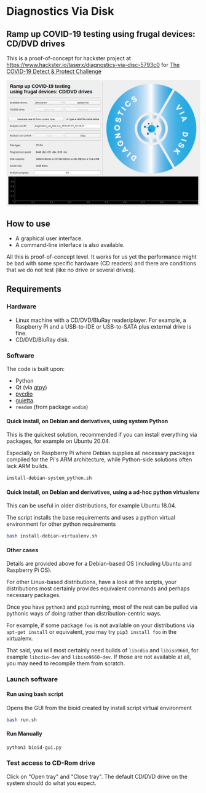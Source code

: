 # Diagnostics Via Disk

## Ramp up COVID-19 testing using frugal devices: CD/DVD drives

This is a proof-of-concept for hackster project at https://www.hackster.io/laserx/diagnostics-via-disc-5793c0 for [The COVID-19 Detect &amp; Protect Challenge](https://www.hackster.io/contests/UNDPCOVID19)

![GUI screenshot](doc/gui.gif)

## How to use

* A graphical user interface.
* A command-line interface is also available.

All this is proof-of-concept level.  It works for us yet the performance might be bad with some specific hardware (CD readers) and there are conditions that we do not test (like no drive or several drives).

## Requirements

### Hardware

* Linux machine with a CD/DVD/BluRay reader/player. For example, a Raspberry Pi and a USB-to-IDE or USB-to-SATA plus external drive is fine.
* CD/DVD/BluRay disk.

### Software

The code is built upon:

* Python
* Qt (via [qtpy](https://pypi.org/project/QtPy/))
* [pycdio](https://pypi.org/project/pycdio/)
* [guietta](https://guietta.readthedocs.io/en/latest/).
* `readom` (from package `wodim`)

#### Quick install, on Debian and derivatives, using system Python

This is the quickest solution, recommended if you can install everything via packages, for example on Ubuntu 20.04.

Especially on Raspberry Pi where Debian supplies all necessary packages compiled for the Pi's ARM architecture, while Python-side solutions often lack ARM builds.

```bash
install-debian-system_python.sh
```

#### Quick install, on Debian and derivatives, using a ad-hoc python virtualenv

This can be useful in older distributions, for example Ubuntu 18.04.

The script installs the base requirements and uses a python virtual environment for other python requirements

```bash
bash install-debian-virtualenv.sh
```

#### Other cases

Details are provided above for a Debian-based OS (including Ubuntu and Raspberry Pi OS).

For other Linux-based distributions, have a look at the scripts, your distributions most certainly provides equivalent commands and perhaps necessary packages.

Once you have `python3` and `pip3` running, most of the rest can be pulled via pythonic ways of doing rather than distribution-centric ways.

For example, if some package `foo` is not available on your distributions via `apt-get install` or equivalent, you may try `pip3 install foo` in the virtualenv.

That said, you will most certainly need builds of `libcdio` and `libiso9660`, for example `libcdio-dev` and `libiso9660-dev`.  If those are not available at all, you may need to recompile them from scratch.

### Launch software

#### Run using bash script
Opens the GUI from the bioid created by install script virtual environment
```bash
bash run.sh
```
#### Run Manually
```bash
python3 bioid-gui.py
```

### Test access to CD-Rom drive

Click on "Open tray" and "Close tray".  The default CD/DVD drive on the system should do what you expect.

